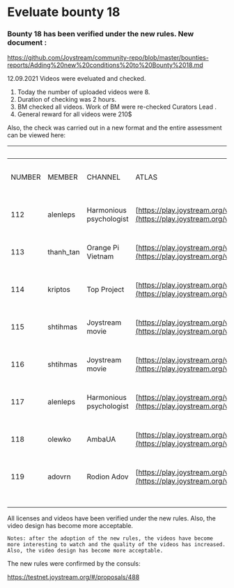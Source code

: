 # Eveluate bounty 18 


### Bounty 18 has been verified under the new rules. New document : 

https://github.com/Joystream/community-repo/blob/master/bounties-reports/Adding%20new%20conditions%20to%20Bounty%2018.md

12.09.2021 Videos were eveluated and checked.

1. Today the number of uploaded videos were 8.
2. Duration of checking was 2 hours.
3. BM checked all videos. Work of BM were re-checked Curators Lead .
4. General reward for all videos were 210$

Also, the check was carried out in a new format and the entire assessment can be viewed here:

|        |            |                         |                                                                                | WEEK 3 - 05.09.2021 - 12.09.2021                                                                                             |                                  |          |              |                                  |           |        |          |               |                  |            |
| ------ | ---------- | ----------------------- | ------------------------------------------------------------------------------ | ---------------------------------------------------------------------------------------------------------------------------- | -------------------------------- | -------- | ------------ | -------------------------------- | --------- | ------ | -------- | ------------- | ---------------- | ---------- |
| NUMBER | MEMBER     | CHANNEL                 | ATLAS                                                                          | LINK FORUM                                                                                                                   | TITLE IN ATLAS                   | DURATION | CATEGORY     | License (source clearly showing) | BM        | REWARD | COMMENTS | LICENSE ATLAS | ORIGINAL LICENSE | DATE       |
| 112    | alenleps   | Harmonious psychologist | [https://play.joystream.org/video/6133](https://play.joystream.org/video/6133) | [https://testnet.joystream.org/#/forum/threads/571?replyIdx=7](https://testnet.joystream.org/#/forum/threads/571?replyIdx=7) | Часть 2: Беспокойству НЕТ       | 3:56     | education    | Owner video                      | Confirmed | 20     | \-       | CCO           | CCO              | 11.09.2021 |
| 113    | thanh\_tan | Orange Pi Vietnam       | [https://play.joystream.org/video/6146](https://play.joystream.org/video/6146) | [https://testnet.joystream.org/#/forum/threads/586?replyIdx=2](https://testnet.joystream.org/#/forum/threads/586?replyIdx=2) | Các Phiên bản Orange PI Zero     | 7:18     | education    | Owner video                      | Confirmed | 10     | \-       | CCO           | CCO              | 11.09.2021 |
| 114    | kriptos    | Top Project             | [https://play.joystream.org/video/6156](https://play.joystream.org/video/6156) | [https://testnet.joystream.org/#/forum/threads/586?replyIdx=3](https://testnet.joystream.org/#/forum/threads/586?replyIdx=3) | Знакомство с Joystream           | 1:22     | education    | Owner video                      | Confirmed | 50     | \-       | CCO           | CCO              | 11.09.2021 |
| 115    | shtihmas   | Joystream movie         | [https://play.joystream.org/video/5878](https://play.joystream.org/video/5878) | [https://testnet.joystream.org/#/forum/threads/586?replyIdx=4](https://testnet.joystream.org/#/forum/threads/586?replyIdx=4) | Know your Councils #01 (Andybut) | 5:27     | entertaiment | Owner video                      | Confirmed | 50     | \-       | CCO           | CCO              | 11.09.2021 |
| 116    | shtihmas   | Joystream movie         | [https://play.joystream.org/video/5988](https://play.joystream.org/video/5988) | [https://testnet.joystream.org/#/forum/threads/586?replyIdx=5](https://testnet.joystream.org/#/forum/threads/586?replyIdx=5) | Know your Councils #02 (CheOmsk) | 4:27     | entertaiment | Owner video                      | Confirmed | 50     | \-       | CCO           | CCO              | 11.09.2021 |
| 117    | alenleps   | Harmonious psychologist | [https://play.joystream.org/video/6160](https://play.joystream.org/video/6160) | [https://testnet.joystream.org/#/forum/threads/586?replyIdx=7](https://testnet.joystream.org/#/forum/threads/586?replyIdx=7) | Часть 3: Арифметика              | 4:17     | education    | Owner video                      | Confirmed | 20     | \-       | CCO           | CCO              | 11.09.2021 |
| 118    | olewko     | AmbaUA                  | [https://play.joystream.org/video/6166](https://play.joystream.org/video/6166) | [https://testnet.joystream.org/#/forum/threads/586?replyIdx=8](https://testnet.joystream.org/#/forum/threads/586?replyIdx=8) | Instruction Green Card           | 30:03:00 | education    | Owner video                      | Confirmed | 15     | \-       | CCO           | CCO              | 11.09.2021 |
| 119    | adovrn     | Rodion Adov             | [https://play.joystream.org/video/2729](https://play.joystream.org/video/2729) | [https://testnet.joystream.org/#/forum/threads/586?replyIdx=9](https://testnet.joystream.org/#/forum/threads/586?replyIdx=9) | How use Coinlist                 | 1:32     | education    | Owner video                      | Confirmed | 5      | \-       | CCO           | CCO              | 12.09.2021 |
|        |            |                         |                                                                                |                                                                                                                              |                                  |          |              |                                  |           | 220    |          |               |                  |

All licenses and videos have been verified under the new rules. Also, the video design has become more acceptable.

`Notes: after the adoption of the new rules, the videos have become more interesting to watch and the quality of the videos has increased.
Also, the video design has become more acceptable. `

The new rules were confirmed by the consuls:

https://testnet.joystream.org/#/proposals/488
